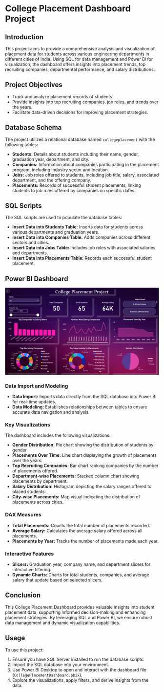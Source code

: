 # College Placement Dashboard Project

## Introduction
This project aims to provide a comprehensive analysis and visualization of placement data for students across various engineering departments in different cities of India. Using SQL for data management and Power BI for visualization, the dashboard offers insights into placement trends, top recruiting companies, departmental performance, and salary distributions.

## Project Objectives
- Track and analyze placement records of students.
- Provide insights into top recruiting companies, job roles, and trends over the years.
- Facilitate data-driven decisions for improving placement strategies.

## Database Schema
The project utilizes a relational database named `collegeplacement` with the following tables:
- **Students:** Details about students including their name, gender, graduation year, department, and city.
- **Companies:** Information about companies participating in the placement program, including industry sector and location.
- **Jobs:** Job roles offered to students, including job title, salary, associated department, and the offering company.
- **Placements:** Records of successful student placements, linking students to job roles offered by companies on specific dates.

## SQL Scripts
The SQL scripts are used to populate the database tables:
- **Insert Data into Students Table:** Inserts data for students across various departments and graduation years.
- **Insert Data into Companies Table:** Adds companies across different sectors and cities.
- **Insert Data into Jobs Table:** Includes job roles with associated salaries and departments.
- **Insert Data into Placements Table:** Records each successful student placement.

## Power BI Dashboard
![Power BI Dashboard](https://github.com/apekshagangurde/College-Placement-PowerBi-Dashboard/blob/master/Screenshot%202024-07-09%20120938.png)


### Data Import and Modeling
- **Data Import:** Imports data directly from the SQL database into Power BI for real-time updates.
- **Data Modeling:** Establishes relationships between tables to ensure accurate data navigation and analysis.

### Key Visualizations
The dashboard includes the following visualizations:
- **Gender Distribution:** Pie chart showing the distribution of students by gender.
- **Placements Over Time:** Line chart displaying the growth of placements over the years.
- **Top Recruiting Companies:** Bar chart ranking companies by the number of placements offered.
- **Department-wise Placements:** Stacked column chart showing placements by department.
- **Salary Distribution:** Histogram depicting the salary ranges offered to placed students.
- **City-wise Placements:** Map visual indicating the distribution of placements across cities.

### DAX Measures
- **Total Placements:** Counts the total number of placements recorded.
- **Average Salary:** Calculates the average salary offered across all placements.
- **Placements by Year:** Tracks the number of placements made each year.

### Interactive Features
- **Slicers:** Graduation year, company name, and department slicers for interactive filtering.
- **Dynamic Charts:** Charts for total students, companies, and average salary that update based on selected slicers.

## Conclusion
This College Placement Dashboard provides valuable insights into student placement data, supporting informed decision-making and enhancing placement strategies. By leveraging SQL and Power BI, we ensure robust data management and dynamic visualization capabilities.

## Usage
To use this project:
1. Ensure you have SQL Server installed to run the database scripts.
2. Import the SQL database into your environment.
3. Use Power BI Desktop to open and interact with the dashboard file (`CollegePlacementDashboard.pbix`).
4. Explore the visualizations, apply filters, and derive insights from the data.


